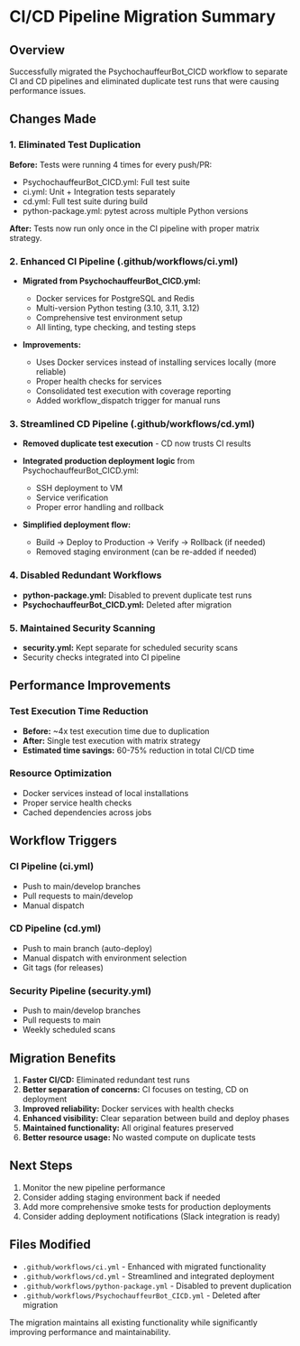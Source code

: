 # CI/CD Pipeline Migration Summary

## Overview
Successfully migrated the PsychochauffeurBot_CICD workflow to separate CI and CD pipelines and eliminated duplicate test runs that were causing performance issues.

## Changes Made

### 1. Eliminated Test Duplication
**Before:** Tests were running 4 times for every push/PR:
- PsychochauffeurBot_CICD.yml: Full test suite
- ci.yml: Unit + Integration tests separately  
- cd.yml: Full test suite during build
- python-package.yml: pytest across multiple Python versions

**After:** Tests now run only once in the CI pipeline with proper matrix strategy.

### 2. Enhanced CI Pipeline (.github/workflows/ci.yml)
- **Migrated from PsychochauffeurBot_CICD.yml:**
  - Docker services for PostgreSQL and Redis
  - Multi-version Python testing (3.10, 3.11, 3.12)
  - Comprehensive test environment setup
  - All linting, type checking, and testing steps

- **Improvements:**
  - Uses Docker services instead of installing services locally (more reliable)
  - Proper health checks for services
  - Consolidated test execution with coverage reporting
  - Added workflow_dispatch trigger for manual runs

### 3. Streamlined CD Pipeline (.github/workflows/cd.yml)
- **Removed duplicate test execution** - CD now trusts CI results
- **Integrated production deployment logic** from PsychochauffeurBot_CICD.yml:
  - SSH deployment to VM
  - Service verification
  - Proper error handling and rollback

- **Simplified deployment flow:**
  - Build → Deploy to Production → Verify → Rollback (if needed)
  - Removed staging environment (can be re-added if needed)

### 4. Disabled Redundant Workflows
- **python-package.yml:** Disabled to prevent duplicate test runs
- **PsychochauffeurBot_CICD.yml:** Deleted after migration

### 5. Maintained Security Scanning
- **security.yml:** Kept separate for scheduled security scans
- Security checks integrated into CI pipeline

## Performance Improvements

### Test Execution Time Reduction
- **Before:** ~4x test execution time due to duplication
- **After:** Single test execution with matrix strategy
- **Estimated time savings:** 60-75% reduction in total CI/CD time

### Resource Optimization
- Docker services instead of local installations
- Proper service health checks
- Cached dependencies across jobs

## Workflow Triggers

### CI Pipeline (ci.yml)
- Push to main/develop branches
- Pull requests to main/develop
- Manual dispatch

### CD Pipeline (cd.yml)  
- Push to main branch (auto-deploy)
- Manual dispatch with environment selection
- Git tags (for releases)

### Security Pipeline (security.yml)
- Push to main/develop branches
- Pull requests to main
- Weekly scheduled scans

## Migration Benefits

1. **Faster CI/CD:** Eliminated redundant test runs
2. **Better separation of concerns:** CI focuses on testing, CD on deployment
3. **Improved reliability:** Docker services with health checks
4. **Enhanced visibility:** Clear separation between build and deploy phases
5. **Maintained functionality:** All original features preserved
6. **Better resource usage:** No wasted compute on duplicate tests

## Next Steps

1. Monitor the new pipeline performance
2. Consider adding staging environment back if needed
3. Add more comprehensive smoke tests for production deployments
4. Consider adding deployment notifications (Slack integration is ready)

## Files Modified

- `.github/workflows/ci.yml` - Enhanced with migrated functionality
- `.github/workflows/cd.yml` - Streamlined and integrated deployment
- `.github/workflows/python-package.yml` - Disabled to prevent duplication
- `.github/workflows/PsychochauffeurBot_CICD.yml` - Deleted after migration

The migration maintains all existing functionality while significantly improving performance and maintainability.